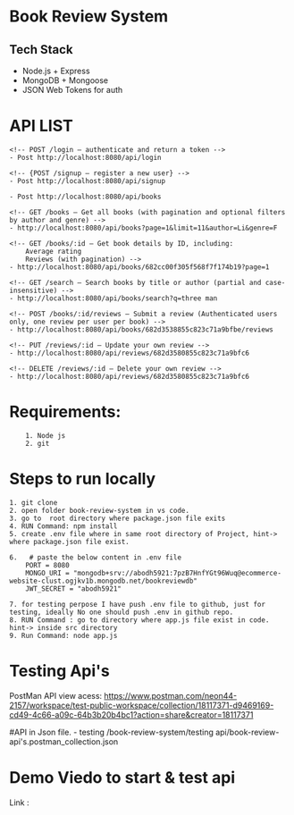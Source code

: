 # Book Review System

## Tech Stack
- Node.js + Express
- MongoDB + Mongoose
- JSON Web Tokens for auth


# API LIST
    
    <!-- POST /login – authenticate and return a token -->
    - Post http://localhost:8080/api/login

    <!-- {POST /signup – register a new user} -->
    - Post http://localhost:8080/api/signup
   
   <!-- POST /books – Add a new book (Authenticated users only) -->
    - Post http://localhost:8080/api/books

    <!-- GET /books – Get all books (with pagination and optional filters by author and genre) -->
    - http://localhost:8080/api/books?page=1&limit=11&author=Li&genre=F

    <!-- GET /books/:id – Get book details by ID, including:
        Average rating
        Reviews (with pagination) -->
    - http://localhost:8080/api/books/682cc00f305f568f7f174b19?page=1
    
    <!-- GET /search – Search books by title or author (partial and case-insensitive) -->
    - http://localhost:8080/api/books/search?q=three man

    <!-- POST /books/:id/reviews – Submit a review (Authenticated users only, one review per user per book) -->
    - http://localhost:8080/api/books/682d3538855c823c71a9bfbe/reviews

    <!-- PUT /reviews/:id – Update your own review -->
    - http://localhost:8080/api/reviews/682d3580855c823c71a9bfc6

    <!-- DELETE /reviews/:id – Delete your own review -->
    - http://localhost:8080/api/reviews/682d3580855c823c71a9bfc6

# Requirements:
        1. Node js
        2. git 
    
# Steps to run locally
    1. git clone 
    2. open folder book-review-system in vs code.
    3. go to  root directory where package.json file exits
    4. RUN Command: npm install
    5. create .env file where in same root directory of Project, hint-> where package.json file exist.

    6.   # paste the below content in .env file
        PORT = 8080
        MONGO_URI = "mongodb+srv://abodh5921:7pzB7HnfYGt96Wuq@ecommerce-website-clust.ogjkv1b.mongodb.net/bookreviewdb"
        JWT_SECRET = "abodh5921"

    7. for testing perpose I have push .env file to github, just for testing, ideally No one should push .env in github repo.
    8. RUN Command : go to directory where app.js file exist in code. hint-> inside src directory
    9. Run Command: node app.js

# Testing Api's
PostMan API view acess: https://www.postman.com/neon44-2157/workspace/test-public-workspace/collection/18117371-d9469169-cd49-4c66-a09c-64b3b20b4bc1?action=share&creator=18117371


#API in Json file.
    - testing /book-review-system/testing api/book-review-api's.postman_collection.json

# Demo Viedo to start & test api
Link :



